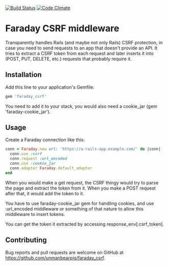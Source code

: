 [![Build Status](https://travis-ci.org/unmanbearpig/faraday_csrf.svg?branch=master)](https://travis-ci.org/unmanbearpig/faraday_csrf)
[![Code Climate](https://codeclimate.com/github/unmanbearpig/faraday_csrf/badges/gpa.svg)](https://codeclimate.com/github/unmanbearpig/faraday_csrf)

# Faraday CSRF middleware

Transparently handles Rails (and maybe not only Rails) CSRF protection, in case you need to send requests to an app that doesn't provide an API.
It tries to extract a CSRF token from each request and later inserts it into (POST, PUT, DELETE, etc.) requests that probably require it.

## Installation

Add this line to your application's Gemfile:

```ruby
gem 'faraday_csrf'
```
You need to add it to your stack, you would also need a cookie_jar
(gem 'faraday-cookie_jar').


## Usage

Create a Faraday connection like this:

```ruby
conn = Faraday.new url: 'https://a-rails-app.example.com/' do |conn|
  conn.use :csrf
  conn.request :url_encoded
  conn.use :cookie_jar
  conn.adapter Faraday.default_adapter
end
```

When you would make a get request, the CSRF thingy would try to
parse the page and extract the token from it.
When you make a POST request after that, it would add the token to it.

You have to use faraday-cookie_jar gem for handling cookies, and use :url_encoded middleware or something of that nature to allow this middleware to insert tokens.

You can get the token it extracted by accessing response_env[:csrf_token].

## Contributing

Bug reports and pull requests are welcome on GitHub at https://github.com/unmanbearpig/faraday_csrf.

